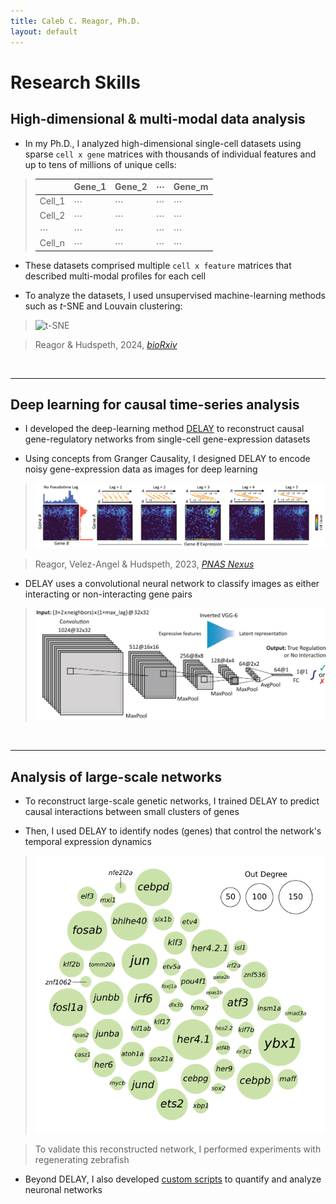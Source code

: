 ```yaml
---
title: Caleb C. Reagor, Ph.D.
layout: default
---
```



# Research Skills
## High-dimensional & multi-modal data analysis
- In my Ph.D., I analyzed high-dimensional single-cell datasets using sparse `cell x gene` matrices with thousands of individual features and up to tens of millions of unique cells:

> |          | Gene_1 | Gene_2 | ⋯   | Gene_m |
> |----------|--------|--------|-----|--------|
> | Cell_1   |   ⋯    |   ⋯    | ⋯   |   ⋯    |
> | Cell_2   |   ⋯    |   ⋯    | ⋯   |   ⋯    |
> | ⋯        |   ⋯    |   ⋯    | ⋯   |   ⋯    |
> | Cell_n   |   ⋯    |   ⋯    |  ⋯   |   ⋯    |

- These datasets comprised multiple `cell x feature` matrices that described multi-modal profiles for each cell

- To analyze the datasets, I used unsupervised machine-learning methods such as *t*-SNE and Louvain clustering:

> <img src="images/tsne-neuromast-annotated.svg" alt="t-SNE" width="400">

> Reagor & Hudspeth, 2024, [*bioRxiv*](https://doi.org/10.1101/2024.10.15.618534)

<br>

---

## Deep learning for causal time-series analysis

- I developed the deep-learning method [DELAY](https://github.com/calebclayreagor/DELAY) to reconstruct causal gene-regulatory networks from single-cell gene-expression datasets

- Using concepts from Granger Causality, I designed DELAY to encode noisy gene-expression data as images for deep learning 

> ![DELAY](images/DELAY.png)

> Reagor, Velez-Angel & Hudspeth, 2023, [*PNAS Nexus*](https://doi.org/10.1093/pnasnexus/pgad113)

- DELAY uses a convolutional neural network to classify images as either interacting or non-interacting gene pairs

> <img src="images/DELAY-fig1b.jpeg" alt="DELAY CNN" width="800">

<br>

---

## Analysis of large-scale networks

- To reconstruct large-scale genetic networks, I trained DELAY to predict causal interactions between small clusters of genes

- Then, I used DELAY to identify nodes (genes) that control the network's temporal expression dynamics

> <img src="images/grn-hubs-bubble-edited.svg" alt="Network hubs" width="600">

> To validate this reconstructed network, I performed experiments with regenerating zebrafish

- Beyond DELAY, I also developed [custom scripts](https://github.com/agnikdasgupta/Sema7A_regulates_neural_circuitry) to quantify and analyze neuronal networks
